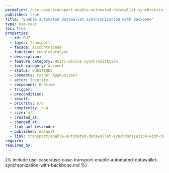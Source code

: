 ```yaml
---
permalink: /use-case-transport-enable-automated-datawallet-synchronization-with-backbone
published: true
title: "Enable automated Datawallet synchronization with Backbone"
type: use-case
toc: true
properties:
  - id: RU7
  - layer: Transport
  - facade: AccountFacade
  - function: enableAutoSync
  - description:
  - feature category: Multi-device synchronization
  - tech category: Account
  - status: QUESTIONS
  - comments: rather AppRuntime?
  - actor: Identity
  - component: Runtime
  - trigger:
  - precondition:
  - result:
  - priority: n/a
  - complexity: n/a
  - size: n/a
  - created_at:
  - changed_at:
  - link auf testcode:
  - published: default
  - link: transport/enable-automated-datawallet-synchronization-with-backbone
require:
required_by:
---
```


{% include use-cases/use-case-transport-enable-automated-datawallet-synchronization-with-backbone.md %}
